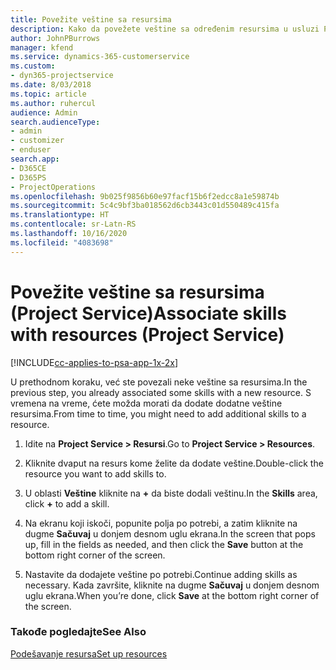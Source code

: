 ```yaml
---
title: Povežite veštine sa resursima
description: Kako da povežete veštine sa određenim resursima u usluzi Project Service
author: JohnPBurrows
manager: kfend
ms.service: dynamics-365-customerservice
ms.custom:
- dyn365-projectservice
ms.date: 8/03/2018
ms.topic: article
ms.author: ruhercul
audience: Admin
search.audienceType:
- admin
- customizer
- enduser
search.app:
- D365CE
- D365PS
- ProjectOperations
ms.openlocfilehash: 9b025f9856b60e97facf15b6f2edcc8a1e59874b
ms.sourcegitcommit: 5c4c9bf3ba018562d6cb3443c01d550489c415fa
ms.translationtype: HT
ms.contentlocale: sr-Latn-RS
ms.lasthandoff: 10/16/2020
ms.locfileid: "4083698"
---
```

# <a name="associate-skills-with-resources-project-service"></a><span data-ttu-id="b7aac-103">Povežite veštine sa resursima (Project Service)</span><span class="sxs-lookup"><span data-stu-id="b7aac-103">Associate skills with resources (Project Service)</span></span>

[!INCLUDE[cc-applies-to-psa-app-1x-2x](../includes/cc-applies-to-psa-app-1x-2x.md)]

<span data-ttu-id="b7aac-104">U prethodnom koraku, već ste povezali neke veštine sa resursima.</span><span class="sxs-lookup"><span data-stu-id="b7aac-104">In the previous step, you already associated some skills with  a new resource.</span></span> <span data-ttu-id="b7aac-105">S vremena na vreme, ćete možda morati da dodate dodatne veštine resursima.</span><span class="sxs-lookup"><span data-stu-id="b7aac-105">From time to time, you might need to add additional skills to a resource.</span></span>  
  
1.  <span data-ttu-id="b7aac-106">Idite na **Project Service > Resursi**.</span><span class="sxs-lookup"><span data-stu-id="b7aac-106">Go to **Project Service > Resources**.</span></span>  
  
2.  <span data-ttu-id="b7aac-107">Kliknite dvaput na resurs kome želite da dodate veštine.</span><span class="sxs-lookup"><span data-stu-id="b7aac-107">Double-click the resource you want to add skills to.</span></span>  
  
3.  <span data-ttu-id="b7aac-108">U oblasti **Veštine** kliknite na **+** da biste dodali veštinu.</span><span class="sxs-lookup"><span data-stu-id="b7aac-108">In the **Skills** area, click **+** to add a skill.</span></span>  
  
4.  <span data-ttu-id="b7aac-109">Na ekranu koji iskoči, popunite polja po potrebi, a zatim kliknite na dugme **Sačuvaj** u donjem desnom uglu ekrana.</span><span class="sxs-lookup"><span data-stu-id="b7aac-109">In the screen that pops up, fill in the fields as needed, and then click the **Save** button at the bottom right corner of the screen.</span></span>  
  
5.  <span data-ttu-id="b7aac-110">Nastavite da dodajete veštine po potrebi.</span><span class="sxs-lookup"><span data-stu-id="b7aac-110">Continue adding skills as necessary.</span></span> <span data-ttu-id="b7aac-111">Kada završite, kliknite na dugme **Sačuvaj** u donjem desnom uglu ekrana.</span><span class="sxs-lookup"><span data-stu-id="b7aac-111">When you’re done, click **Save** at the bottom right corner of the screen.</span></span>  
  
### <a name="see-also"></a><span data-ttu-id="b7aac-112">Takođe pogledajte</span><span class="sxs-lookup"><span data-stu-id="b7aac-112">See Also</span></span>  
 [<span data-ttu-id="b7aac-113">Podešavanje resursa</span><span class="sxs-lookup"><span data-stu-id="b7aac-113">Set up resources</span></span>](../psa/set-up-resources.md)

